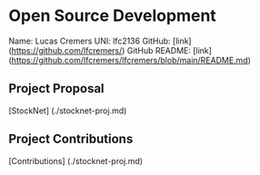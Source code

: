 # Open Source Development

Name: Lucas Cremers
UNI: lfc2136
GitHub: [link] (https://github.com/lfcremers/)
GitHub README: [link] (https://github.com/lfcremers/lfcremers/blob/main/README.md)

## Project Proposal
[StockNet] (./stocknet-proj.md)

## Project Contributions
[Contributions] (./stocknet-proj.md)

